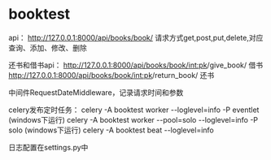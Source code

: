 # booktest

api：
http://127.0.0.1:8000/api/books/book/
请求方式get,post,put,delete,对应查询、添加、修改、删除

还书和借书api：
http://127.0.0.1:8000/api/books/book/<int:pk>/give_book/  借书
http://127.0.0.1:8000/api/books/book/<int:pk>/return_book/  还书

中间件RequestDateMiddleware，记录请求时间和参数

celery发布定时任务：
celery -A booktest worker --loglevel=info -P eventlet (windows下运行)
celery -A booktest worker --pool=solo --loglevel=info -P solo (windows下运行)
celery -A booktest beat --loglevel=info

日志配置在settings.py中


